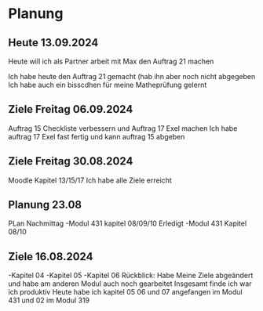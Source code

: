 # Planung
## Heute 13.09.2024
Heute will ich als Partner arbeit mit Max den Auftrag 21 machen

Ich habe heute den Auftrag 21 gemacht (hab ihn aber noch nicht abgegeben
Ich habe auch ein bisscdhen für meine Matheprüfung gelernt

## Ziele Freitag 06.09.2024
Auftrag 15 Checkliste verbessern 
und Auftrag 17 Exel machen
Ich habe auftrag 17 Exel fast fertig und kann auftrag   15 abgeben



## Ziele Freitag 30.08.2024
Moodle Kapitel 13/15/17
Ich habe alle Ziele erreicht



## Planung 23.08
PLan Nachmittag
-Modul 431 kapitel 08/09/10
Erledigt 
-Modul 431 Kapitel 08/10


## Ziele 16.08.2024
-Kapitel 04
-Kapitel 05
-Kapitel 06
Rückblick:
Habe Meine Ziele abgeändert und habe am anderen Modul auch noch gearbeitet
Insgesamt finde ich war ich produktiv 
Heute habe ich kapitel 05 06 und 07 angefangen im Modul 431
und 02 im Modul 319




